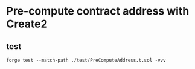 # Pre-compute contract address with Create2

## test
```
forge test --match-path ./test/PreComputeAddress.t.sol -vvv
```
